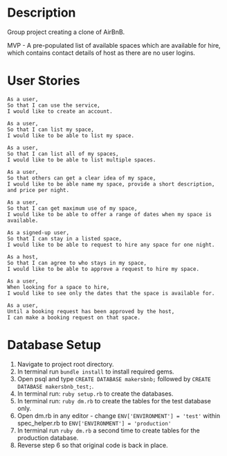 Description
===========
Group project creating a clone of AirBnB.

MVP - A pre-populated list of available spaces which are available for hire,
which contains contact details of host as there are no user logins.


User Stories
============
```
As a user,
So that I can use the service,
I would like to create an account.

As a user,
So that I can list my space,
I would like to be able to list my space.

As a user,
So that I can list all of my spaces,
I would like to be able to list multiple spaces.

As a user,
So that others can get a clear idea of my space,
I would like to be able name my space, provide a short description, and price per night.

As a user,
So that I can get maximum use of my space,
I would like to be able to offer a range of dates when my space is available.

As a signed-up user,
So that I can stay in a listed space,
I would like to be able to request to hire any space for one night.

As a host,
So that I can agree to who stays in my space,
I would like to be able to approve a request to hire my space.

As a user,
When looking for a space to hire,
I would like to see only the dates that the space is available for.

As a user,
Until a booking request has been approved by the host,
I can make a booking request on that space.
```

Database Setup
================
1. Navigate to project root directory.
2. In terminal run `bundle install` to install required gems.
3. Open psql and type `CREATE DATABASE makersbnb;` followed by `CREATE DATABASE makersbnb_test;`.
4. In terminal run: `ruby setup.rb` to create the databases.
5. In terminal run: `ruby dm.rb` to create the tables for the test database only.
6. Open dm.rb in any editor - change `ENV['ENVIRONMENT'] = 'test'` within spec_helper.rb to `ENV['ENVIRONMENT'] = 'production'`
7. In terminal run `ruby dm.rb` a second time to create tables for the production database.
8. Reverse step 6 so that original code is back in place.

